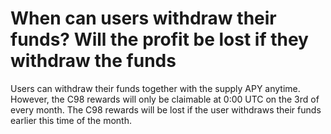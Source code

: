 # When can users withdraw their funds? Will the profit be lost if they withdraw the funds

Users can withdraw their funds together with the supply APY anytime. However, the C98 rewards will only be claimable at 0:00 UTC on the 3rd of every month. The C98 rewards will be lost if the user withdraws their funds earlier this time of the month.
